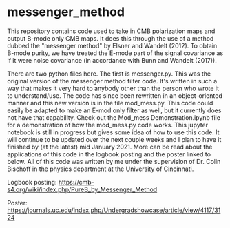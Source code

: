 # messenger_method
This repository contains code used to take in CMB polarization maps and output B-mode only CMB maps. It does this through the use of a method dubbed the "messenger method" by Elsner and Wandelt (2012). To obtain B-mode purity, we have treated the E-mode part of the signal covariance as if it were noise covariance (in accordance with Bunn and Wandelt (2017)). 

There are two python files here. The first is messenger.py. This was the original version of the messenger method filter code. It's written in such a way that makes it very hard to anybody other than the person who wrote it to understand/use. The code has since been rewritten in an object-oriented manner and this new version is in the file mod_mess.py. This code could easily be adapted to make an E-mod only filter as well, but it currently does not have that capability. Check out the Mod_mess Demonstration.ipynb file for a demonstration of how the mod_mess.py code works. This jupyter notebook is still in progress but gives some idea of how to use this code. It will continue to be updated over the next couple weeks and I plan to have it finished by (at the latest) mid January 2021. More can be read about the applications of this code in the logbook posting and the poster linked to below. All of this code was written by me under the supervision of Dr. Colin Bischoff in the physics department at the University of Cincinnati.

Logbook posting: https://cmb-s4.org/wiki/index.php/PureB_by_Messenger_Method

Poster: https://journals.uc.edu/index.php/Undergradshowcase/article/view/4117/3124
